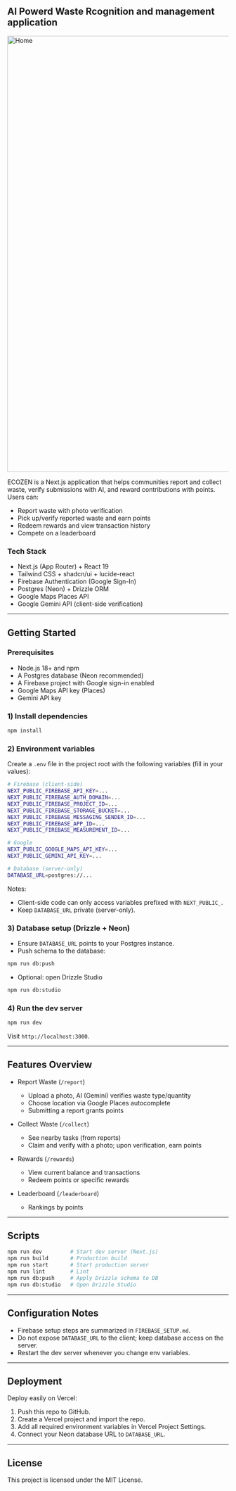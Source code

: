 ## AI Powerd Waste Rcognition and management application

<img width="1903" height="992" alt="Home" src="https://github.com/user-attachments/assets/5ee5fe92-6501-4f48-9de3-d7a1a4dc21e7" />

ECOZEN is a Next.js application that helps communities report and collect waste, verify submissions with AI, and reward contributions with points. Users can:

- Report waste with photo verification
- Pick up/verify reported waste and earn points
- Redeem rewards and view transaction history
- Compete on a leaderboard

### Tech Stack
- Next.js (App Router) + React 19
- Tailwind CSS + shadcn/ui + lucide-react
- Firebase Authentication (Google Sign-In)
- Postgres (Neon) + Drizzle ORM
- Google Maps Places API
- Google Gemini API (client-side verification)

---

## Getting Started

### Prerequisites
- Node.js 18+ and npm
- A Postgres database (Neon recommended)
- A Firebase project with Google sign-in enabled
- Google Maps API key (Places)
- Gemini API key

### 1) Install dependencies
```bash
npm install
```

### 2) Environment variables
Create a `.env` file in the project root with the following variables (fill in your values):
```bash
# Firebase (client-side)
NEXT_PUBLIC_FIREBASE_API_KEY=...
NEXT_PUBLIC_FIREBASE_AUTH_DOMAIN=...
NEXT_PUBLIC_FIREBASE_PROJECT_ID=...
NEXT_PUBLIC_FIREBASE_STORAGE_BUCKET=...
NEXT_PUBLIC_FIREBASE_MESSAGING_SENDER_ID=...
NEXT_PUBLIC_FIREBASE_APP_ID=...
NEXT_PUBLIC_FIREBASE_MEASUREMENT_ID=...

# Google
NEXT_PUBLIC_GOOGLE_MAPS_API_KEY=...
NEXT_PUBLIC_GEMINI_API_KEY=...

# Database (server-only)
DATABASE_URL=postgres://...
```

Notes:
- Client-side code can only access variables prefixed with `NEXT_PUBLIC_`.
- Keep `DATABASE_URL` private (server-only).

### 3) Database setup (Drizzle + Neon)
- Ensure `DATABASE_URL` points to your Postgres instance.
- Push schema to the database:
```bash
npm run db:push
```
- Optional: open Drizzle Studio
```bash
npm run db:studio
```

### 4) Run the dev server
```bash
npm run dev
```
Visit `http://localhost:3000`.

---

## Features Overview

- Report Waste (`/report`)
  - Upload a photo, AI (Gemini) verifies waste type/quantity
  - Choose location via Google Places autocomplete
  - Submitting a report grants points

- Collect Waste (`/collect`)
  - See nearby tasks (from reports)
  - Claim and verify with a photo; upon verification, earn points

- Rewards (`/rewards`)
  - View current balance and transactions
  - Redeem points or specific rewards

- Leaderboard (`/leaderboard`)
  - Rankings by points

---

## Scripts
```bash
npm run dev         # Start dev server (Next.js)
npm run build       # Production build
npm run start       # Start production server
npm run lint        # Lint
npm run db:push     # Apply Drizzle schema to DB
npm run db:studio   # Open Drizzle Studio
```

---

## Configuration Notes
- Firebase setup steps are summarized in `FIREBASE_SETUP.md`.
- Do not expose `DATABASE_URL` to the client; keep database access on the server.
- Restart the dev server whenever you change env variables.

---

## Deployment
Deploy easily on Vercel:
1. Push this repo to GitHub.
2. Create a Vercel project and import the repo.
3. Add all required environment variables in Vercel Project Settings.
4. Connect your Neon database URL to `DATABASE_URL`.

---

## License
This project is licensed under the MIT License.


